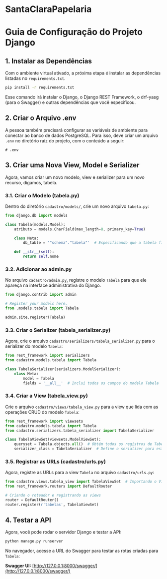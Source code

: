 # SantaClaraPapelaria


# Guia de Configuração do Projeto Django

## 1. Instalar as Dependências

Com o ambiente virtual ativado, a próxima etapa é instalar as dependências listadas no `requirements.txt`.

```bash
pip install -r requirements.txt
```

Esse comando irá instalar o Django, o Django REST Framework, o drf-yasg (para o Swagger) e outras dependências que você especificou.

## 2. Criar o Arquivo .env

A pessoa também precisará configurar as variáveis de ambiente para conectar ao banco de dados PostgreSQL. Para isso, deve criar um arquivo `.env` no diretório raiz do projeto, com o conteúdo a seguir:

```env
# .env
```

## 3. Criar uma Nova View, Model e Serializer

Agora, vamos criar um novo modelo, view e serializer para um novo recurso, digamos, tabela.

### 3.1. Criar o Modelo (tabela.py)

Dentro do diretório `cadastro/models/`, crie um novo arquivo `tabela.py`:

```python
from django.db import models

class Tabela(models.Model):
    atributo = models.CharField(max_length=8, primary_key=True)

    class Meta:
        db_table = '"schema"."tabela"'  # Especificando que a tabela ficará no esquema 'cadastro'

    def __str__(self):
        return self.nome
```

### 3.2. Adicionar ao admin.py

No arquivo `cadastro/admin.py`, registre o modelo `Tabela` para que ele apareça na interface administrativa do Django.

```python
from django.contrib import admin

# Register your models here.
from .models.tabela import Tabela

admin.site.register(Tabela)
```

### 3.3. Criar o Serializer (tabela_serializer.py)

Agora, crie o arquivo `cadastro/serializers/tabela_serializer.py` para o serializer do modelo `Tabela`:

```python
from rest_framework import serializers
from cadastro.models.tabela import Tabela

class TabelaSerializer(serializers.ModelSerializer):
    class Meta:
        model = Tabela
        fields = '__all__'  # Inclui todos os campos do modelo Tabela
```

### 3.4. Criar a View (tabela_view.py)

Crie o arquivo `cadastro/views/tabela_view.py` para a view que lida com as operações CRUD do modelo `Tabela`:

```python
from rest_framework import viewsets
from cadastro.models.tabela import Tabela
from cadastro.serializers.tabela_serializer import TabelaSerializer

class TabelaViewSet(viewsets.ModelViewSet):
    queryset = Tabela.objects.all()  # Obtém todos os registros de Tabela
    serializer_class = TabelaSerializer  # Define o serializer para este viewset
```

### 3.5. Registrar as URLs (cadastro/urls.py)

Agora, registre as URLs para a view `Tabela` no arquivo `cadastro/urls.py`:

```python
from cadastro.views.tabela_view import TabelaViewSet  # Importando o ViewSet de Tabela
from rest_framework.routers import DefaultRouter

# Criando o roteador e registrando as views
router = DefaultRouter()
router.register(r'tabelas', TabelaViewSet)
```

## 4. Testar a API

Agora, você pode rodar o servidor Django e testar a API:

```bash
python manage.py runserver
```

No navegador, acesse a URL do Swagger para testar as rotas criadas para `Tabela`:

**Swagger UI:** [http://127.0.0.1:8000/swagger/](http://127.0.0.1:8000/swagger/)
